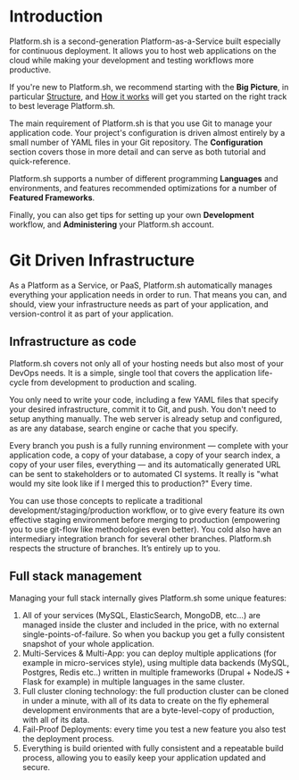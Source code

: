 # Introduction

Platform.sh is a second-generation Platform-as-a-Service built especially for continuous deployment. It allows you to host web applications on the cloud while making your development and testing workflows more productive.

If you're new to Platform.sh, we recommend starting with the **Big Picture**, in particular  [Structure](/overview/structure.md), and [How it works](/overview/how-it-works.md) will get you started on the right track to best leverage Platform.sh.

The main requirement of Platform.sh is that you use Git to manage your application code. Your project's configuration is driven almost entirely by a small number of YAML files in your Git repository.  The **Configuration** section covers those in more detail and can serve as both tutorial and quick-reference.

Platform.sh supports a number of different programming **Languages** and environments, and features recommended optimizations for a number of **Featured Frameworks**.

Finally, you can also get tips for setting up your own **Development** workflow, and **Administering** your Platform.sh account.

# Git Driven Infrastructure

As a Platform as a Service, or PaaS, Platform.sh automatically manages everything your application needs in order to run.  That means you can, and should, view your infrastructure needs as part of your application, and version-control it as part of your application.

## Infrastructure as code

Platform.sh covers not only all of your hosting needs but also most of your DevOps needs. It is a simple, single tool that covers the application life-cycle from development to production and scaling.

You only need to write your code, including a few YAML files that specify your desired infrastructure, commit it to Git, and push.  You don't need to setup anything manually. The web server is already setup and configured, as are any database, search engine or cache that you specify.

Every branch you push is a fully running environment &mdash; complete with your application code, a copy of your database, a copy of your search index, a copy of your user files, everything &mdash; and its automatically generated URL can be sent to stakeholders or to automated CI systems.  It really is "what would my site look like if I merged this to production?"  Every time.

You can use those concepts to replicate a traditional development/staging/production workflow, or to give every feature its own effective staging environment before merging to production (empowering you to use git-flow like methodologies even better). You cold also have an intermediary integration branch for several other branches. Platform.sh respects the structure of branches. It’s entirely up to you.

## Full stack management

Managing your full stack internally gives Platform.sh some unique features:

1. All of your services (MySQL, ElasticSearch, MongoDB, etc...) are managed inside the cluster and included in the price, with no external single-points-of-failure. So when you backup you get a fully consistent snapshot of your whole application.
2. Multi-Services & Multi-App: you can deploy multiple applications (for example in micro-services style), using multiple data backends (MySQL, Postgres, Redis etc..) written in multiple frameworks (Drupal + NodeJS + Flask for example) in multiple languages in the same cluster.
3. Full cluster cloning technology: the full production cluster can be cloned in under a minute, with all of its data to create on the fly ephemeral development environments that are a byte-level-copy of production, with all of its data.
4. Fail-Proof Deployments: every time you test a new feature you also test the deployment process.
5. Everything is build oriented with fully consistent and a repeatable build process, allowing you to easily keep your application updated and secure.
